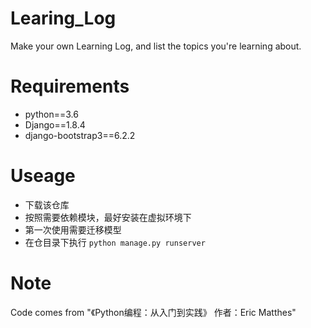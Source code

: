 # Learing_Log
Make your own Learning Log, and list the topics you're learning about.

# Requirements
- python==3.6
- Django==1.8.4
- django-bootstrap3==6.2.2

# Useage
- 下载该仓库
- 按照需要依赖模块，最好安装在虚拟环境下
- 第一次使用需要迁移模型
- 在仓目录下执行 `python manage.py runserver`

# Note
Code comes from "《Python编程：从入门到实践》 作者：Eric Matthes"
